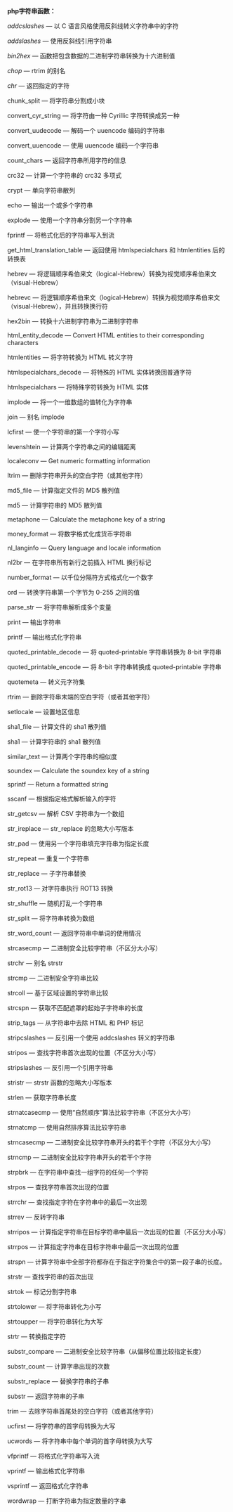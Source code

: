 **php字符串函数：**

*addcslashes* — 以 C 语言风格使用反斜线转义字符串中的字符

*addslashes* — 使用反斜线引用字符串

*bin2hex* — 函数把包含数据的二进制字符串转换为十六进制值

*chop* — rtrim 的别名

*chr* — 返回指定的字符

chunk_split — 将字符串分割成小块

convert_cyr_string — 将字符由一种 Cyrillic 字符转换成另一种

convert_uudecode — 解码一个 uuencode 编码的字符串

convert_uuencode — 使用 uuencode 编码一个字符串

count_chars — 返回字符串所用字符的信息

crc32 — 计算一个字符串的 crc32 多项式

crypt — 单向字符串散列

echo — 输出一个或多个字符串

explode — 使用一个字符串分割另一个字符串

fprintf — 将格式化后的字符串写入到流

get_html_translation_table — 返回使用 htmlspecialchars 和 htmlentities 后的转换表

hebrev — 将逻辑顺序希伯来文（logical-Hebrew）转换为视觉顺序希伯来文（visual-Hebrew）

hebrevc — 将逻辑顺序希伯来文（logical-Hebrew）转换为视觉顺序希伯来文（visual-Hebrew），并且转换换行符

hex2bin — 转换十六进制字符串为二进制字符串

html_entity_decode — Convert HTML entities to their corresponding characters

htmlentities — 将字符转换为 HTML 转义字符

htmlspecialchars_decode — 将特殊的 HTML 实体转换回普通字符

htmlspecialchars — 将特殊字符转换为 HTML 实体

implode — 将一个一维数组的值转化为字符串

join — 别名 implode

lcfirst — 使一个字符串的第一个字符小写

levenshtein — 计算两个字符串之间的编辑距离

localeconv — Get numeric formatting information

ltrim — 删除字符串开头的空白字符（或其他字符）

md5_file — 计算指定文件的 MD5 散列值

md5 — 计算字符串的 MD5 散列值

metaphone — Calculate the metaphone key of a string

money_format — 将数字格式化成货币字符串

nl_langinfo — Query language and locale information

nl2br — 在字符串所有新行之前插入 HTML 换行标记

number_format — 以千位分隔符方式格式化一个数字

ord — 转换字符串第一个字节为 0-255 之间的值

parse_str — 将字符串解析成多个变量

print — 输出字符串

printf — 输出格式化字符串

quoted_printable_decode — 将 quoted-printable 字符串转换为 8-bit 字符串

quoted_printable_encode — 将 8-bit 字符串转换成 quoted-printable 字符串

quotemeta — 转义元字符集

rtrim — 删除字符串末端的空白字符（或者其他字符）

setlocale — 设置地区信息

sha1_file — 计算文件的 sha1 散列值

sha1 — 计算字符串的 sha1 散列值

similar_text — 计算两个字符串的相似度

soundex — Calculate the soundex key of a string

sprintf — Return a formatted string

sscanf — 根据指定格式解析输入的字符

str_getcsv — 解析 CSV 字符串为一个数组

str_ireplace — str_replace 的忽略大小写版本

str_pad — 使用另一个字符串填充字符串为指定长度

str_repeat — 重复一个字符串

str_replace — 子字符串替换

str_rot13 — 对字符串执行 ROT13 转换

str_shuffle — 随机打乱一个字符串

str_split — 将字符串转换为数组

str_word_count — 返回字符串中单词的使用情况

strcasecmp — 二进制安全比较字符串（不区分大小写）

strchr — 别名 strstr

strcmp — 二进制安全字符串比较

strcoll — 基于区域设置的字符串比较

strcspn — 获取不匹配遮罩的起始子字符串的长度

strip_tags — 从字符串中去除 HTML 和 PHP 标记

stripcslashes — 反引用一个使用 addcslashes 转义的字符串

stripos — 查找字符串首次出现的位置（不区分大小写）

stripslashes — 反引用一个引用字符串

stristr — strstr 函数的忽略大小写版本

strlen — 获取字符串长度

strnatcasecmp — 使用“自然顺序”算法比较字符串（不区分大小写）

strnatcmp — 使用自然排序算法比较字符串

strncasecmp — 二进制安全比较字符串开头的若干个字符（不区分大小写）

strncmp — 二进制安全比较字符串开头的若干个字符

strpbrk — 在字符串中查找一组字符的任何一个字符

strpos — 查找字符串首次出现的位置

strrchr — 查找指定字符在字符串中的最后一次出现

strrev — 反转字符串

strripos — 计算指定字符串在目标字符串中最后一次出现的位置（不区分大小写）

strrpos — 计算指定字符串在目标字符串中最后一次出现的位置

strspn — 计算字符串中全部字符都存在于指定字符集合中的第一段子串的长度。

strstr — 查找字符串的首次出现

strtok — 标记分割字符串

strtolower — 将字符串转化为小写

strtoupper — 将字符串转化为大写

strtr — 转换指定字符

substr_compare — 二进制安全比较字符串（从偏移位置比较指定长度）

substr_count — 计算字串出现的次数

substr_replace — 替换字符串的子串

substr — 返回字符串的子串

trim — 去除字符串首尾处的空白字符（或者其他字符）

ucfirst — 将字符串的首字母转换为大写

ucwords — 将字符串中每个单词的首字母转换为大写

vfprintf — 将格式化字符串写入流

vprintf — 输出格式化字符串

vsprintf — 返回格式化字符串

wordwrap — 打断字符串为指定数量的字串